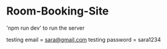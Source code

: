 # Room-Booking-Site

'npm run dev' to run the server 

testing email = sara@gmail.com
testing password = sara1234

